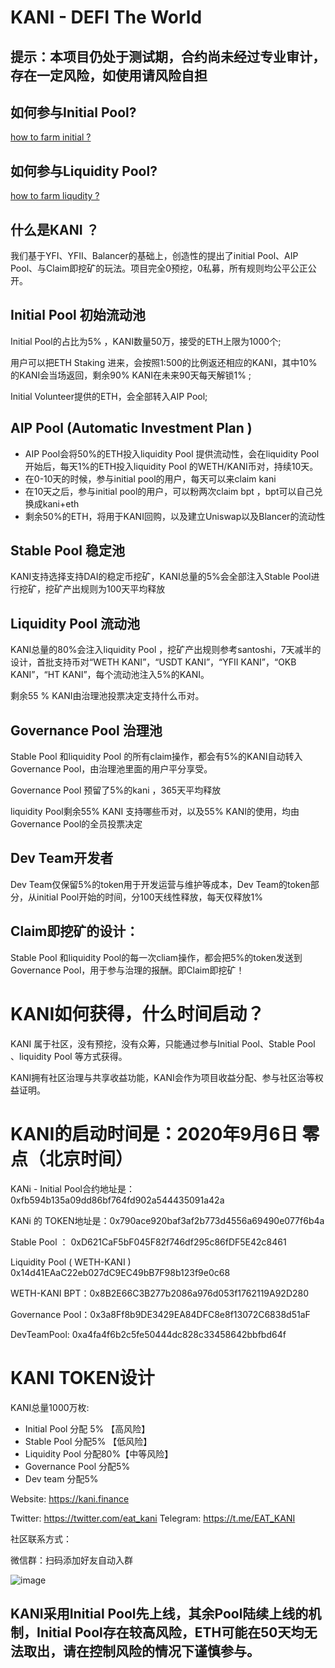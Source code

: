 # KANI - DEFI The World

## 提示：本项目仍处于测试期，合约尚未经过专业审计，存在一定风险，如使用请风险自担

## 如何参与Initial Pool?

[how to farm initial ?](https://github.com/kani-fi/docs/blob/master/how%20to%20farm%20initial.md)

## 如何参与Liquidity Pool?

[how to farm liqudity ? ](https://github.com/kani-fi/docs/blob/master/how%20to%20farm%20liqudity.md)


## 什么是KANI ？

我们基于YFI、YFII、Balancer的基础上，创造性的提出了initial Pool、AIP Pool、与Claim即挖矿的玩法。项目完全0预挖，0私募，所有规则均公平公正公开。

## Initial Pool 初始流动池

Initial Pool的占比为5% ，KANI数量50万，接受的ETH上限为1000个;

用户可以把ETH Staking 进来，会按照1:500的比例返还相应的KANI，其中10%的KANI会当场返回，剩余90% KANI在未来90天每天解锁1% ;

Initial Volunteer提供的ETH，会全部转入AIP Pool;

## AIP Pool (Automatic Investment Plan )

- AIP Pool会将50%的ETH投入liquidity Pool 提供流动性，会在liquidity Pool 开始后，每天1%的ETH投入liquidity Pool 的WETH/KANI币对，持续10天。
 - 在0-10天的时候，参与initial pool的用户，每天可以来claim kani
 - 在10天之后，参与initial pool的用户，可以粉两次claim bpt ，bpt可以自己兑换成kani+eth
 - 剩余50%的ETH，将用于KANI回购，以及建立Uniswap以及Blancer的流动性

## Stable Pool 稳定池

KANI支持选择支持DAI的稳定币挖矿，KANI总量的5%会全部注入Stable Pool进行挖矿，挖矿产出规则为100天平均释放

## Liquidity Pool 流动池

KANI总量的80%会注入liquidity Pool ，挖矿产出规则参考santoshi，7天减半的设计，首批支持币对“WETH KANI”，“USDT KANI”，“YFII KANI”，“OKB KANI”，“HT KANI”，每个流动池注入5%的KANI。

剩余55 % KANI由治理池投票决定支持什么币对。

## Governance  Pool 治理池

Stable Pool 和liquidity Pool 的所有claim操作，都会有5%的KANI自动转入Governance  Pool，由治理池里面的用户平分享受。

Governance Pool 预留了5%的kani ，365天平均释放

liquidity Pool剩余55% KANI 支持哪些币对，以及55% KANI的使用，均由Governance  Pool的全员投票决定
    
## Dev Team开发者

Dev Team仅保留5%的token用于开发运营与维护等成本，Dev Team的token部分，从initial Pool开始的时间，分100天线性释放，每天仅释放1% 

## Claim即挖矿的设计：

Stable Pool 和liquidity Pool的每一次cliam操作，都会把5%的token发送到Governance  Pool，用于参与治理的报酬。即Claim即挖矿！


# KANI如何获得，什么时间启动？
KANI 属于社区，没有预挖，没有众筹，只能通过参与Initial Pool、Stable Pool 、liquidity Pool 等方式获得。

KANI拥有社区治理与共享收益功能，KANI会作为项目收益分配、参与社区治等权益证明。

# KANI的启动时间是：2020年9月6日 零点（北京时间）

KANi - Initial Pool合约地址是：0xfb594b135a09dd86bf764fd902a544435091a42a

KANi 的 TOKEN地址是：0x790ace920baf3af2b773d4556a69490e077f6b4a

Stable Pool ： 0xD621CaF5bF045F82f746df295c86fDF5E42c8461 

Liquidity Pool  ( WETH-KANI ) 0x14d41EAaC22eb027dC9EC49bB7F98b123f9e0c68

WETH-KANI BPT：0x8B2E66C3B277b2086a976d053f1762119A92D280

Governance  Pool：0x3a8Ff8b9DE3429EA84DFC8e8f13072C6838d51aF

DevTeamPool:
0xa4fa4f6b2c5fe50444dc828c33458642bbfbd64f


# KANI TOKEN设计

KANI总量1000万枚:
- Initial Pool 分配 5%  【高风险】
- Stable Pool 分配5% 【低风险】
- Liquidity Pool 分配80%【中等风险】
- Governance  Pool 分配5%
- Dev team 分配5%

Website: https://kani.finance

Twitter: https://twitter.com/eat_kani
Telegram: https://t.me/EAT_KANI

社区联系方式：

微信群：扫码添加好友自动入群

![image](https://s1.ax1x.com/2020/09/16/w2F78O.jpg)


## KANI采用Initial Pool先上线，其余Pool陆续上线的机制，Initial Pool存在较高风险，ETH可能在50天均无法取出，请在控制风险的情况下谨慎参与。